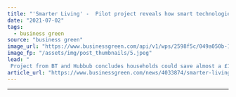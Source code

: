 ```yaml
---
title: "'Smarter Living' -  Pilot project reveals how smart technologies could slash household emissions"
date: "2021-07-02"
tags: 
  - business green
source: "business green"
image_url: "https://www.businessgreen.com/api/v1/wps/2598f5c/049a050b-17d8-496b-83b5-11c03d9f854c/4/smart-meter-generic-185x114.jpeg"
image_fp: "/assets/img/post_thumbnails/5.jpeg"
lead: "
 Project from BT and Hubbub concludes households could save almost a £1,000 a year through simple technologies and behaviour changes ..."
article_url: "https://www.businessgreen.com/news/4033874/smarter-living-pilot-project-reveals-smart-technologies-slash-household-emissions"
---
```


---
